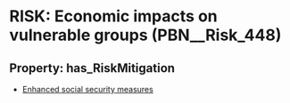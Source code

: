 # RISK: __Economic impacts on vulnerable groups__ (PBN__Risk_448)

## Property: has_RiskMitigation

* [Enhanced social security measures](PBN__RiskMitigation_623)

